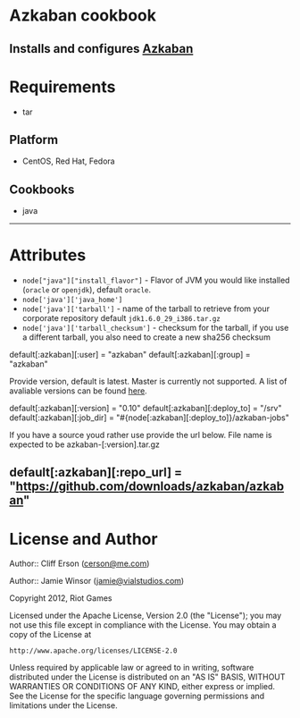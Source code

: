 # Azkaban cookbook

Installs and configures [Azkaban](https://github.com/azkaban/azkaban)
---
Requirements
============

* tar

Platform
--------

* CentOS, Red Hat, Fedora

Cookbooks
---------

* java

---
Attributes
==========

* `node["java"]["install_flavor"]` - Flavor of JVM you would like installed (`oracle` or `openjdk`), default `oracle`.
* `node['java']['java_home']`
* `node['java']['tarball']` - name of the tarball to retrieve from your corporate repository default `jdk1.6.0_29_i386.tar.gz`
* `node['java']['tarball_checksum']` - checksum for the tarball, if you use a different tarball, you also need to create a new sha256 checksum

default[:azkaban][:user] = "azkaban"
default[:azkaban][:group] = "azkaban"

Provide version, default is latest. Master is currently not supported. A list of avaliable versions can be found [here](https://github.com/azkaban/azkaban/downloads).
 
default[:azkaban][:version] = "0.10"
default[:azkaban][:deploy_to] = "/srv"
default[:azkaban][:job_dir] = "#{node[:azkaban][:deploy_to]}/azkaban-jobs"

If you have a source youd rather use provide the url below. File name is expected to be azkaban-[:version].tar.gz

default[:azkaban][:repo_url] = "https://github.com/downloads/azkaban/azkaban"
---

# License and Author

Author:: Cliff Erson (<cerson@me.com>)

Author:: Jamie Winsor (<jamie@vialstudios.com>)

Copyright 2012, Riot Games

Licensed under the Apache License, Version 2.0 (the "License");
you may not use this file except in compliance with the License.
You may obtain a copy of the License at

    http://www.apache.org/licenses/LICENSE-2.0

Unless required by applicable law or agreed to in writing, software
distributed under the License is distributed on an "AS IS" BASIS,
WITHOUT WARRANTIES OR CONDITIONS OF ANY KIND, either express or implied.
See the License for the specific language governing permissions and
limitations under the License.


